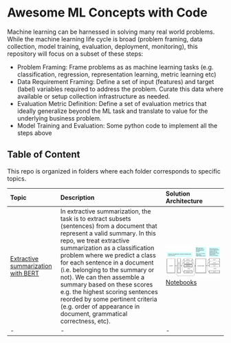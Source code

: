 # Awesome ML Concepts with Code

Machine learning can be harnessed in solving many real world problems.  
While the machine learning life cycle is broad (problem framing, data collection, model training, evaluation, deployment, monitoring), this repository will focus on a subset of these steps:

- Problem Framing: Frame problems as as machine learning tasks (e.g. classification, regression, representation learning, metric learning etc) 
- Data Requirement Framing: Define a set of input (features) and target (label) variables required to address the problem. Curate this data where available or setup collection infrastructure as needed.
- Evaluation Metric Definition: Define a set of evaluation metrics that ideally generalize beyond the ML task and translate to value for the underlying business problem. 
- Model Training and Evaluation: Some python code to implement all the steps above


## Table of Content

This repo is organized in folders where each folder corresponds to specific topics.

| Topic      | Description | Solution Architecture    |
| :---        |    :----   |          :--- |
| [Extractive summarization with BERT](/extractivesummarization)     | In extractive summarization, the task is to extract subsets (sentences) from a document that represent a valid summary. In this repo, we treat extractive summarization as a classification problem where we predict a class for each sentence in a document (i.e. belonging to the summary or not). We can then assemble a summary based on these scores e.g. the highest scoring sentences reorded by some pertinent criteria (e.g. order of appearance in document, grammatical correctness, etc).       | ![alt text](/extractivesummarization/images/inference.png) [Notebooks](/extractivesummarization/notebooks)   |
| -   | -        | -      |

 